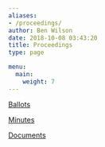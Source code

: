 ```yaml
---
aliases:
- /proceedings/
author: Ben Wilson
date: 2018-10-08 03:43:20
title: Proceedings
type: page

menu:
  main:
    weight: 7
---
```


[Ballots][1]

[Minutes][2]

[Documents][3]

[1]: /ballots/
[2]: /minutes/
[3]: /documents/